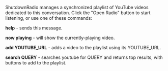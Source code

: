 ShutdownRadio manages a synchronized playlist of YouTube videos dedicated to this conversation. Click the "Open Radio" button to start listening, or use one of these commands:


**help** - sends this message.


**now playing** - will show the currently-playing video.


**add YOUTUBE_URL** - adds a video to the playlist using its YOUTUBE_URL.


**search QUERY** - searches youtube for QUERY and returns top results, with buttons to add to the playlist.



